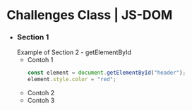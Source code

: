 # Challenges Class | JS-DOM

- ### Section 1
  Example of Section 2 - getElementById
  - Contoh 1
    ```js
    const element = document.getElementById("header");
    element.style.color = "red";
    ```
  - Contoh 2
  - Contoh 3